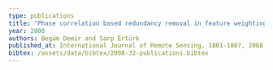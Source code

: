 ```yaml
---
type: publications
title: "Phase correlation based redundancy removal in feature weighting band selection for hyperspectral images"
year: 2008
authors: Begüm Demir and Sarp Ertürk
published_at: International Journal of Remote Sensing, 1801-1807, 2008
bibtex: /assets/data/bibtex/2008-32-publications.bibtex 
---
```

